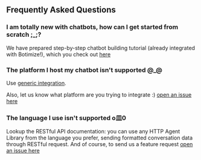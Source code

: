 ## Frequently Asked Questions

### I am totally new with chatbots, how can I get started from scratch ;_;?
We have prepared step-by-step chatbot building tutorial (already integrated with Botimize!), which you check out [here](sample-bots)

### The platform I host my chatbot isn't supported @_@
Use [generic integration](generic).

Also, let us know what platform are you trying to integrate :)
[open an issue here](https://github.com/botimize/botimize-sdk-js)

### The language I use isn't supported o皿0
Lookup the RESTful API documentation: you can use any HTTP Agent Library from the language you prefer, sending formatted conversation data through RESTful request.  And of course, to send us a feature request [open an issue here](https://github.com/botimize/botimize-sdk-js)
